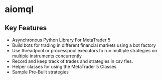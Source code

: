 # aiomql
## Key Features
- Asynchronous Python Library For MetaTrader 5
- Build bots for trading in different financial markets using a bot factory
- Use threadpool or processpool executors to run multiple strategies on multiple instruments concurrently
- Record and keep track of trades and strategies in csv fles.
- Helper classes for using the MetaTrader 5 Classes
- Sample Pre-Built strategies
